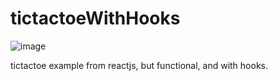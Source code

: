 # tictactoeWithHooks
![image](https://user-images.githubusercontent.com/12552884/110510437-0881e380-80b8-11eb-9241-8facc92e5579.png)

tictactoe example from reactjs, but functional, and with hooks.

